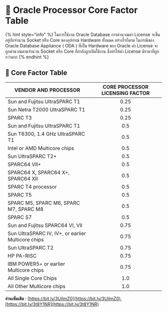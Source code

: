 # 🍊 Oracle Processor Core Factor Table

{% hint style="info" %}
ในการใช้งาน Oracle Database การคำนวณค่า License จะขึ้นอยู่กับจำนวน Socket หรือ Core ของอุปกรณ์ Hardware ทั้งหมด อย่างไรก็ตาม ในกรณีของ Oracle Database Appliance ( ODA ) ที่เป็น Hardware ของ Oracle ค่า License จะถูกคำนวณตามจำนวน Socket หรือ Core ที่กำลังถูกเปิดใช้งาน ซึ่งทำให้ค่า License มีราคาที่ถูกกว่ามาก
{% endhint %}

## 🚀 Core Factor Table

| VENDOR AND PROCESSOR                               | CORE PROCESSOR LICENSING FACTOR |
| -------------------------------------------------- | :-----------------------------: |
| Sun and Fujitsu UltraSPARC T1                      |               0.25              |
| Sun Netra T2000 UltraSPARC T1                      |               0.25              |
| SPARC T3                                           |               0.25              |
| Sun and Fujitsu UltraSPARC T1                      |               0.5               |
| Sun T6300, 1.4 GHz UltraSPARC T1                   |               0.5               |
| Intel or AMD Multicore chips                       |               0.5               |
| Sun UltraSPARC T2+                                 |               0.5               |
| SPARC64 VII+                                       |               0.5               |
| SPARC64 X, SPARC64 X+, SPARC64 XII                 |               0.5               |
| SPARC T4 processor                                 |               0.5               |
| SPARC T5                                           |               0.5               |
| SPARC M5, SPARC M6, SPARC M7, SPARC M8             |               0.5               |
| SPARC S7                                           |               0.5               |
| Sun and Fujitsu SPARC64 VI, VII                    |               0.75              |
| Sun UltraSPARC IV, IV+, or earlier Multicore chips |               0.75              |
| Sun UltraSPARC T2                                  |               0.75              |
| HP PA-RISC                                         |               0.75              |
| IBM POWER5+ or earlier Multicore chips             |               0.75              |
| All Single Core Chips                              |               1.0               |
| All Other Multicore chips                          |               1.0               |

**อ่านเพิ่มเติม** : [https://bit.ly/3UjlmZ0](https://bit.ly/3UjlmZ0), [https://bit.ly/3t8Y1NR](https://bit.ly/3t8Y1NR)

